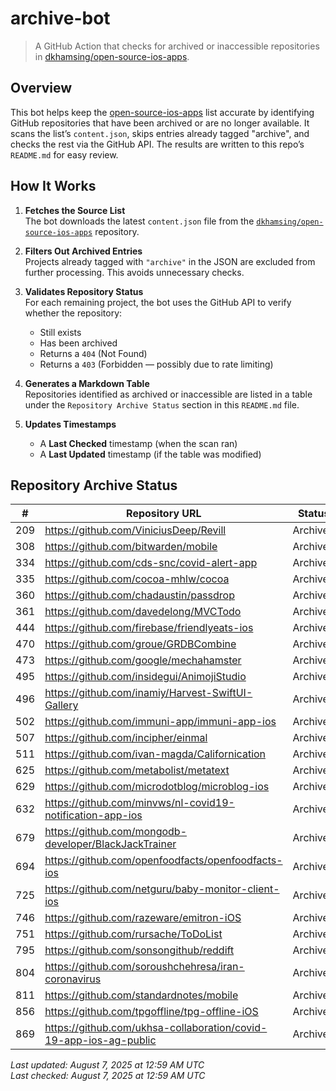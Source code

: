 # archive-bot

> A GitHub Action that checks for archived or inaccessible repositories in [dkhamsing/open-source-ios-apps](https://github.com/dkhamsing/open-source-ios-apps).

## Overview

This bot helps keep the [open-source-ios-apps](https://github.com/dkhamsing/open-source-ios-apps) list accurate by identifying GitHub repositories that have been archived or are no longer available. It scans the list’s `content.json`, skips entries already tagged "archive", and checks the rest via the GitHub API. The results are written to this repo’s `README.md` for easy review.


## How It Works

1. **Fetches the Source List**  
   The bot downloads the latest `content.json` file from the [`dkhamsing/open-source-ios-apps`](https://github.com/dkhamsing/open-source-ios-apps) repository.

2. **Filters Out Archived Entries**  
   Projects already tagged with `"archive"` in the JSON are excluded from further processing. This avoids unnecessary checks.

3. **Validates Repository Status**  
   For each remaining project, the bot uses the GitHub API to verify whether the repository:
   - Still exists
   - Has been archived
   - Returns a `404` (Not Found)
   - Returns a `403` (Forbidden — possibly due to rate limiting)

4. **Generates a Markdown Table**  
   Repositories identified as archived or inaccessible are listed in a table under the `Repository Archive Status` section in this `README.md` file.

5. **Updates Timestamps**  
   - A **Last Checked** timestamp (when the scan ran)
   - A **Last Updated** timestamp (if the table was modified)


## Repository Archive Status

| # | Repository URL | Status |
|---|----------------|--------|
| 209 | https://github.com/ViniciusDeep/Revill | Archived |
| 308 | https://github.com/bitwarden/mobile | Archived |
| 334 | https://github.com/cds-snc/covid-alert-app | Archived |
| 335 | https://github.com/cocoa-mhlw/cocoa | Archived |
| 360 | https://github.com/chadaustin/passdrop | Archived |
| 361 | https://github.com/davedelong/MVCTodo | Archived |
| 444 | https://github.com/firebase/friendlyeats-ios | Archived |
| 470 | https://github.com/groue/GRDBCombine | Archived |
| 473 | https://github.com/google/mechahamster | Archived |
| 495 | https://github.com/insidegui/AnimojiStudio | Archived |
| 496 | https://github.com/inamiy/Harvest-SwiftUI-Gallery | Archived |
| 502 | https://github.com/immuni-app/immuni-app-ios | Archived |
| 507 | https://github.com/incipher/einmal | Archived |
| 511 | https://github.com/ivan-magda/Californication | Archived |
| 625 | https://github.com/metabolist/metatext | Archived |
| 629 | https://github.com/microdotblog/microblog-ios | Archived |
| 632 | https://github.com/minvws/nl-covid19-notification-app-ios | Archived |
| 679 | https://github.com/mongodb-developer/BlackJackTrainer | Archived |
| 694 | https://github.com/openfoodfacts/openfoodfacts-ios | Archived |
| 725 | https://github.com/netguru/baby-monitor-client-ios | Archived |
| 746 | https://github.com/razeware/emitron-iOS | Archived |
| 751 | https://github.com/rursache/ToDoList | Archived |
| 795 | https://github.com/sonsongithub/reddift | Archived |
| 804 | https://github.com/soroushchehresa/iran-coronavirus | Archived |
| 811 | https://github.com/standardnotes/mobile | Archived |
| 856 | https://github.com/tpgoffline/tpg-offline-iOS | Archived |
| 869 | https://github.com/ukhsa-collaboration/covid-19-app-ios-ag-public | Archived |

*Last updated: August 7, 2025 at 12:59 AM UTC*  
*Last checked: August 7, 2025 at 12:59 AM UTC*